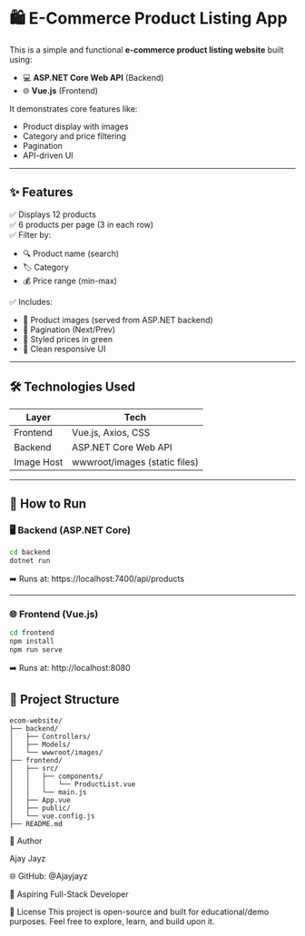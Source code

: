 # 🛍️ E-Commerce Product Listing App

This is a simple and functional **e-commerce product listing website** built using:

- 💻 **ASP.NET Core Web API** (Backend)
- 🌐 **Vue.js** (Frontend)

It demonstrates core features like:
- Product display with images
- Category and price filtering
- Pagination
- API-driven UI

---

## ✨ Features

✅ Displays 12 products  
✅ 6 products per page (3 in each row)  
✅ Filter by:
- 🔍 Product name (search)
- 🏷️ Category
- 💰 Price range (min-max)

✅ Includes:
- 📸 Product images (served from ASP.NET backend)
- 📄 Pagination (Next/Prev)
- 💚 Styled prices in green
- 🎨 Clean responsive UI

---

## 🛠️ Technologies Used

| Layer      | Tech                       |
|------------|----------------------------|
| Frontend   | Vue.js, Axios, CSS         |
| Backend    | ASP.NET Core Web API       |
| Image Host | wwwroot/images (static files) |

---

## 🚀 How to Run

### 🖥 Backend (ASP.NET Core)

```bash
cd backend
dotnet run
```
➡️ Runs at: https://localhost:7400/api/products

---

### 🌐 Frontend (Vue.js)

```bash
cd frontend
npm install
npm run serve
```
➡️ Runs at: http://localhost:8080

## 📁 Project Structure
```
ecom-website/
├── backend/
│   ├── Controllers/
│   ├── Models/
│   └── wwwroot/images/
├── frontend/
│   ├── src/
│   │   ├── components/
│   │   │   └── ProductList.vue
│   │   └── main.js
│   ├── App.vue
│   ├── public/
│   └── vue.config.js
├── README.md
```


👤 Author

 Ajay Jayz

🌐 GitHub: @Ajayjayz

🧠 Aspiring Full-Stack Developer

📄 License
This project is open-source and built for educational/demo purposes.
Feel free to explore, learn, and build upon it.
